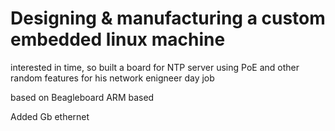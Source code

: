 # Designing & manufacturing a custom embedded linux machine

interested in time, so built a board for NTP server
using PoE and other random features for his network enigneer day job

based on Beagleboard
    ARM based 

Added Gb ethernet 


